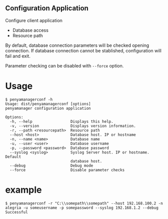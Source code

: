 Configuration Application
-------------------------

Configure client application

* Database access
* Resource path

By default, database connection parameters will be checked opening connection.
If database connection cannot be stablished, configuration will fail and exit. 

Parameter checking can be disabled with `--force` option.

# Usage

```
$ penyamanagerconf -h
Usage: dist/penyamanagerconf [options]
penyamanager configuration application

Options:
  -h, --help                 Displays this help.
  -v, --version              Displays version information.
  -r, --path <resourcepath>  Resource path
  --host <host>              Database host. IP or hostname
  -n, --name <name>          Database name
  -u, --user <user>          Database username
  -p, --password <password>  Database password
  --syslog <syslog>          Syslog Server host. IP or hostname. Default
                             database host.
  --debug                    Debug mode
  --force                    Disable parameter checks
```

# example

```
$ penyamanagerconf -r "C:\\somepath\\somepath" --host 192.168.100.2 -n alegria -u someusername -p somepassword --syslog 192.168.1.2 --debug
Successful
```
